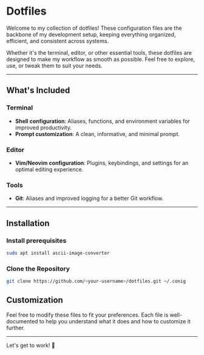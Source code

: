 # Dotfiles  

Welcome to my collection of dotfiles! These configuration files are the backbone of my development setup, keeping everything organized, efficient, and consistent across systems.  

Whether it's the terminal, editor, or other essential tools, these dotfiles are designed to make my workflow as smooth as possible. Feel free to explore, use, or tweak them to suit your needs.  

---

## What's Included  

### Terminal  
- **Shell configuration**: Aliases, functions, and environment variables for improved productivity.  
- **Prompt customization**: A clean, informative, and minimal prompt.  

### Editor  
- **Vim/Neovim configuration**: Plugins, keybindings, and settings for an optimal editing experience.  

### Tools  
- **Git**: Aliases and improved logging for a better Git workflow.  

---

## Installation  

### Install prerequisites

```bash
sudo apt install ascii-image-converter
```

### Clone the Repository  
```bash  
git clone https://github.com/<your-username>/dotfiles.git ~/.conig  
```  

## Customization  

Feel free to modify these files to fit your preferences. Each file is well-documented to help you understand what it does and how to customize it further.  

---

Let's get to work! 🚀
